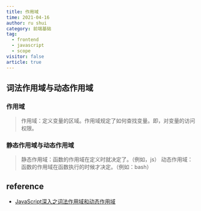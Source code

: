 ```yaml
---
title: 作用域
time: 2021-04-16
author: ru shui
category: 前端基础
tag:
  - frontend
  - javascript
  - scope
visitor: false
article: true
---
```


## 词法作用域与动态作用域
### 作用域
> 作用域：定义变量的区域。作用域规定了如何查找变量。即，对变量的访问权限。

### 静态作用域与动态作用域
> 静态作用域：函数的作用域在定义时就决定了。（例如，js）
> 动态作用域：函数的作用域在函数执行的时候才决定。（例如：bash）

## reference
- [JavaScript深入之词法作用域和动态作用域](https://github.com/mqyqingfeng/Blog/issues/3)